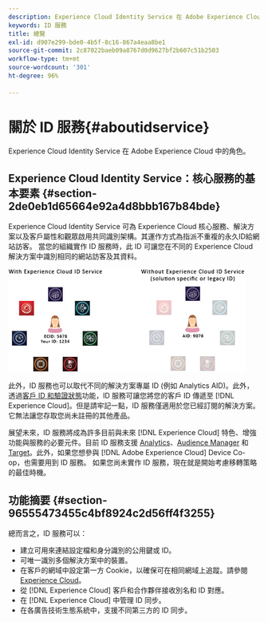 ```yaml
---
description: Experience Cloud Identity Service 在 Adobe Experience Cloud 中的角色。
keywords: ID 服務
title: 總覽
exl-id: d907e299-bde0-4b5f-8c16-867a4eaa8be1
source-git-commit: 2c87022baeb09a8767d0d9627bf2b607c51b2503
workflow-type: tm+mt
source-wordcount: '301'
ht-degree: 96%

---
```


# 關於 ID 服務{#aboutidservice}

Experience Cloud Identity Service 在 Adobe Experience Cloud 中的角色。

<!--
mcvid-functionality.xml
-->

## Experience Cloud Identity Service：核心服務的基本要素 {#section-2de0eb1d65664e92a4d8bbb167b84bde}

Experience Cloud Identity Service 可為 Experience Cloud 核心服務、解決方案以及客戶屬性和觀眾啟用共同識別架構。其運作方式為指派不重複的永久ID給網站訪客。 當您的組織實作 ID 服務時，此 ID 可讓您在不同的 Experience Cloud 解決方案中識別相同的網站訪客及其資料。

![](assets/ecid-new.png)

此外，ID 服務也可以取代不同的解決方案專屬 ID (例如 Analytics AID)。此外，透過[客戶 ID 和驗證狀態](../reference/authenticated-state.md)功能，ID 服務可讓您將您的客戶 ID 傳遞至 [!DNL Experience Cloud]。但是請牢記一點，ID 服務僅適用於您已經訂閱的解決方案。它無法讓您存取您尚未註冊的其他產品。

展望未來，ID 服務將成為許多目前與未來 [!DNL Experience Cloud] 特色、增強功能與服務的必要元件。目前 ID 服務支援 [Analytics](http://www.adobe.com/tw/marketing-cloud/web-analytics.html)、[Audience Manager](http://www.adobe.com/tw/marketing-cloud/data-management-platform.html) 和 [Target](http://www.adobe.com/tw/marketing-cloud/testing-targeting.html)。此外，如果您想參與 [!DNL Adobe Experience Cloud] Device Co-op，也需要用到 ID 服務。 如果您尚未實作 ID 服務，現在就是開始考慮移轉策略的最佳時機。

## 功能摘要 {#section-96555473455c4bf8924c2d56ff4f3255}

總而言之，ID 服務可以：

* 建立可用來連結設定檔和身分識別的公用鍵或 ID。
* 可唯一識別多個解決方案中的裝置。
* 在客戶的網域中設定第一方 Cookie，以確保可在相同網域上追蹤。請參閱 [Experience Cloud](../introduction/cookies.md)。
* 從 [!DNL Experience Cloud] 客戶和合作夥伴接收別名和 ID 對應。
* 在 [!DNL Experience Cloud] 中管理 ID 同步。
* 在各廣告技術生態系統中，支援不同第三方的 ID 同步。
